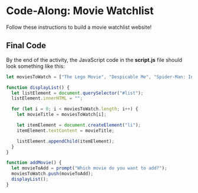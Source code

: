 # Code-Along: Movie Watchlist
Follow these instructions to build a movie watchlist website!

## Final Code
By the end of the activity, the JavaScript code in the **script.js** file should look something like this:

```js
let moviesToWatch = ["The Lego Movie", "Despicable Me", "Spider-Man: Into the Spider-Verse"];

function displayList() {
  let listElement = document.querySelector("#list");
  listElement.innerHTML = "";

  for (let i = 0; i < moviesToWatch.length; i++) {
    let movieTitle = moviesToWatch[i];

    let itemElement = document.createElement("li");
    itemElement.textContent = movieTitle;

    listElement.appendChild(itemElement);
  }
}

function addMovie() {
  let movieToAdd = prompt("Which movie do you want to add?");
  moviesToWatch.push(movieToAdd);
  displayList();
}
```
